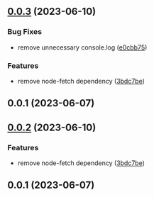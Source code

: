 ## [0.0.3](https://github.com/ruleeeer/leetcode-daily-question/compare/0.0.1...0.0.3) (2023-06-10)


### Bug Fixes

* remove unnecessary console.log ([e0cbb75](https://github.com/ruleeeer/leetcode-daily-question/commit/e0cbb75d5ec02e474d0259cbea3973323a231b3d))


### Features

* remove node-fetch dependency ([3bdc7be](https://github.com/ruleeeer/leetcode-daily-question/commit/3bdc7bed5e801262798a2531a2d60a6288090e32))



## 0.0.1 (2023-06-07)



## [0.0.2](https://github.com/ruleeeer/leetcode-daily-question/compare/0.0.1...0.0.2) (2023-06-10)


### Features

* remove node-fetch dependency ([3bdc7be](https://github.com/ruleeeer/leetcode-daily-question/commit/3bdc7bed5e801262798a2531a2d60a6288090e32))



## 0.0.1 (2023-06-07)